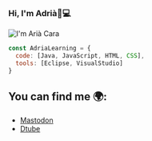### Hi, I'm Adrià👋💻
![I'm Arià Cara](https://user-images.githubusercontent.com/102422401/168451543-5203764b-6147-4d4a-9573-93de8e835720.png)

```js
const AdriaLearning = {
  code: [Java, JavaScript, HTML, CSS],
  tools: [Eclipse, VisualStudio]
}
```


## You can find me 🌍:
  - [Mastodon](https://mastodon.social/web/@adriaProgrammer#)
  - [Dtube](https://d.tube/c/adriacara20)
